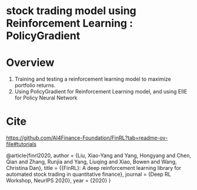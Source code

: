# stock trading model using Reinforcement Learning : PolicyGradient

# Overview
1. Training and testing a reinforcement learning model to maximize portfolio returns.
2. Using PolicyGradient for Reinforcement Learning model, and using EIIE for Policy Neural Network

# Cite
https://github.com/AI4Finance-Foundation/FinRL?tab=readme-ov-file#tutorials

@article{finrl2020,
    author  = {Liu, Xiao-Yang and Yang, Hongyang and Chen, Qian and Zhang, Runjia and Yang, Liuqing and Xiao, Bowen and Wang, Christina Dan},
    title   = {{FinRL}: A deep reinforcement learning library for automated stock trading in quantitative finance},
    journal = {Deep RL Workshop, NeurIPS 2020},
    year    = {2020}
}
